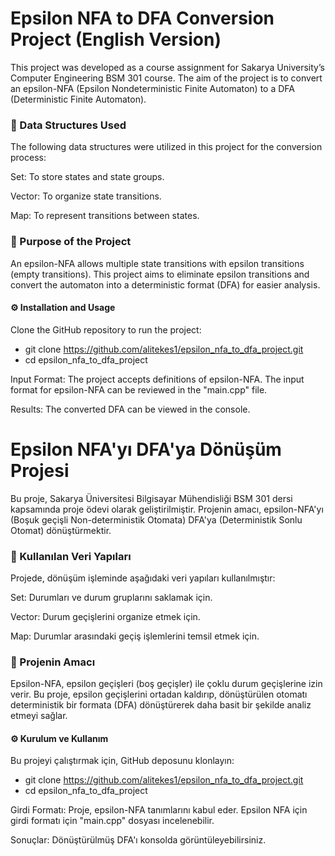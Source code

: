 # Epsilon NFA to DFA Conversion Project (English Version)

This project was developed as a course assignment for Sakarya University’s Computer Engineering BSM 301 course. The aim of the project is to convert an epsilon-NFA (Epsilon Nondeterministic Finite Automaton) to a DFA (Deterministic Finite Automaton).

### 🔧 Data Structures Used

The following data structures were utilized in this project for the conversion process:

Set: To store states and state groups.

Vector: To organize state transitions.

Map: To represent transitions between states.

### 🔄 Purpose of the Project

An epsilon-NFA allows multiple state transitions with epsilon transitions (empty transitions). This project aims to eliminate epsilon transitions and convert the automaton into a deterministic format (DFA) for easier analysis.

#### ⚙️ Installation and Usage

Clone the GitHub repository to run the project:

- git clone https://github.com/alitekes1/epsilon_nfa_to_dfa_project.git
- cd epsilon_nfa_to_dfa_project

Input Format: The project accepts definitions of epsilon-NFA. The input format for epsilon-NFA can be reviewed in the "main.cpp" file.

Results: The converted DFA can be viewed in the console.

# Epsilon NFA'yı DFA'ya Dönüşüm Projesi

Bu proje, Sakarya Üniversitesi Bilgisayar Mühendisliği BSM 301 dersi kapsamında proje ödevi olarak geliştirilmiştir. Projenin amacı, epsilon-NFA'yı (Boşuk geçişli Non-deterministik Otomata) DFA'ya (Deterministik Sonlu Otomat) dönüştürmektir.

### 🔧 Kullanılan Veri Yapıları

Projede, dönüşüm işleminde aşağıdaki veri yapıları kullanılmıştır:

Set: Durumları ve durum gruplarını saklamak için.

Vector: Durum geçişlerini organize etmek için.

Map: Durumlar arasındaki geçiş işlemlerini temsil etmek için.

### 🔄 Projenin Amacı

Epsilon-NFA, epsilon geçişleri (boş geçişler) ile çoklu durum geçişlerine izin verir. Bu proje, epsilon geçişlerini ortadan kaldırıp, dönüştürülen otomatı deterministik bir formata (DFA) dönüştürerek daha basit bir şekilde analiz etmeyi sağlar.

#### ⚙️ Kurulum ve Kullanım

Bu projeyi çalıştırmak için, GitHub deposunu klonlayın:

- git clone https://github.com/alitekes1/epsilon_nfa_to_dfa_project.git
- cd epsilon_nfa_to_dfa_project

Girdi Formatı: Proje, epsilon-NFA tanımlarını kabul eder. Epsilon NFA için girdi formatı için "main.cpp" dosyası incelenebilir.

Sonuçlar: Dönüştürülmüş DFA'ı konsolda görüntüleyebilirsiniz.


